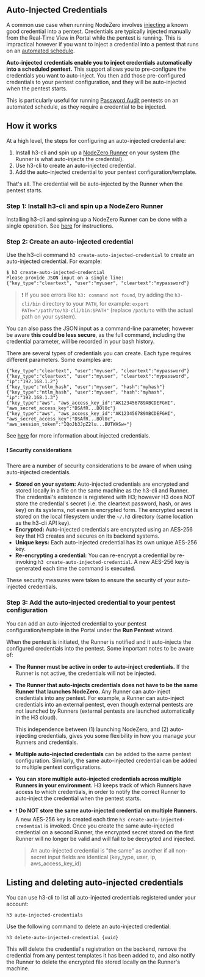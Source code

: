 
## Auto-Injected Credentials

A common use case when running NodeZero involves [injecting](https://docs.horizon3.ai/reference/injecting_credentials/) a known good credential
into a pentest.  Credentials are typically injected manually from the Real-Time View in Portal while the pentest is running.  This is 
impractical however if you want to inject a credential into a pentest that runs on an [automated schedule](https://docs.horizon3.ai/reference/scheduling/).

**Auto-injected credentials enable you to inject credentials automatically into a scheduled pentest.**
This support allows you to pre-configure the credentials you want to auto-inject.
You then add those pre-configured credentials to your pentest configuration, and 
they will be auto-injected when the pentest starts.

This is particularly useful for running [Password Audit](https://docs.horizon3.ai/getting_started/ad_password_audit/) pentests 
on an automated schedule, as they require a credential to be injected.


## How it works

At a high level, the steps for configuring an auto-injected credental are:

1. Install h3-cli and spin up a [NodeZero Runner](touchless-nodezero.md) on your system (the Runner is what auto-injects the credential).
2. Use h3-cli to create an auto-injected credential.
3. Add the auto-injected credential to your pentest configuration/template.

That's all.  The credential will be auto-injected by the Runner when the pentest starts.

### Step 1: Install h3-cli and spin up a NodeZero Runner

Installing h3-cli and spinning up a NodeZero Runner can be done with a single operation. See [here](touchless-nodezero.md#install-option-1-the-easy-way-recommended) 
for instructions.

### Step 2: Create an auto-injected credential

Use the h3-cli command `h3 create-auto-injected-credential` to create an auto-injected credential. For example:

```shell
$ h3 create-auto-injected-credential 
Please provide JSON input on a single line:
{"key_type":"cleartext", "user":"myuser", "cleartext":"mypassword"}
```

> ❗ If you see errors like `h3: command not found`, try adding the `h3-cli/bin` directory to your `PATH`, 
> for example: `export PATH="/path/to/h3-cli/bin:$PATH"` (replace `/path/to` with the actual path on your system).

You can also pass the JSON input as a command-line parameter; however be aware **this could be less secure**, as the full command,
including the credential parameter, will be recorded in your bash history. 

There are several types of credentials you can create. Each type requires different parameters. Some examples are:

```shell
{"key_type":"cleartext", "user":"myuser", "cleartext":"mypassword"}
{"key_type":"cleartext", "user":"myuser", "cleartext":"mypassword", "ip":"192.168.1.2"}
{"key_type":"ntlm_hash", "user":"myuser", "hash":"myhash"}
{"key_type":"ntlm_hash", "user":"myuser", "hash":"myhash", "ip":"192.168.1.3"}
{"key_type":"aws", "aws_access_key_id":"AK123456789ABCDEFGHI", "aws_secret_access_key":"DSAfR...BOl0c"}
{"key_type":"aws", "aws_access_key_id":"AK123456789ABCDEFGHI", "aws_secret_access_key":"DSAfR...BOl0c", "aws_session_token":"IQoJb3JpZ2lu...BUTWASw="}
```

See [here](https://docs.horizon3.ai/reference/injecting_credentials/) for more information about injected credentials.


#### ❗ Security considerations

There are a number of security considerations to be aware of when using auto-injected credentials. 

* **Stored on your system:** Auto-injected credentials are encrypted and stored locally in a file on the same machine as the h3-cli and Runner.
  The credential's existence is registered with H3; however H3 does NOT store the credential's secret (i.e. the cleartext password, hash, or aws key) on its systems,
  not even in encrypted form. The encrypted secret is stored on the local filesystem 
  under the `~/.h3` directory (same location as the h3-cli API key).
* **Encrypted:** Auto-injected credentials are encrypted using an AES-256 key that H3 creates and secures on its backend systems.
* **Unique keys:** Each auto-injected credential has its own unique AES-256 key. 
* **Re-encrypting a credential:** You can re-encrypt a credential by re-invoking `h3 create-auto-injected-credential`. A new AES-256 key is generated each time 
  the command is executed.

These security measures were taken to ensure the security of your auto-injected credentials.


### Step 3: Add the auto-injected credential to your pentest configuration

You can add an auto-injected credential to your pentest configuration/template in the Portal
under the **Run Pentest** wizard.

When the pentest is initiated, the Runner is notified and it auto-injects the configured credentials into the pentest.
Some important notes to be aware of:

* **The Runner must be active in order to auto-inject credentials.** If the Runner is not active, the credentials will not be injected.
* **The Runner that auto-injects credentials does not have to be the same Runner that launches NodeZero.**
  Any Runner can auto-inject credentials into any pentest. For example, a Runner can auto-inject credentials into an external pentest, 
  even though external pentests are not launched by Runners (external pentests are launched automatically in the H3 cloud). 
  
  This independence between (1) launching NodeZero, and (2) auto-injecting credentials, gives you some flexibility in how you manage your Runners and credentials. 
* **Multiple auto-injected credentials** can be added to the same pentest configuration. Similarly, the same auto-injected credential 
can be added to multiple pentest configurations.
* **You can store multiple auto-injected credentials across multiple Runners in your environment.** H3 keeps track of which Runners have access to which 
credentials, in order to notify the correct Runner to auto-inject the credential when the pentest starts.
* ❗ **Do NOT store the same auto-injected credential on multiple Runners.** A new AES-256 key is created each time `h3 create-auto-injected-credential` is
  invoked.  Once you create the same auto-injected credential on a second Runner, the encrypted secret stored on the first Runner will no longer be valid
  and will fail to be decrypted and injected.

  > An auto-injected credential is "the same" as another if all non-secret input fields are identical (key_type, user, ip, aws_access_key_id)
    


## Listing and deleting auto-injected credentials

You can use h3-cli to list all auto-injected credentials registered under your account:

```shell
h3 auto-injected-credentials
```

Use the following command to delete an auto-injected credential:

```shell
h3 delete-auto-injected-credential {uuid}
```

This will delete the credential's registration on the backend, remove the credential from any pentest templates it has
been added to, and also notify the Runner to delete the encrypted file stored locally on the Runner's machine.

